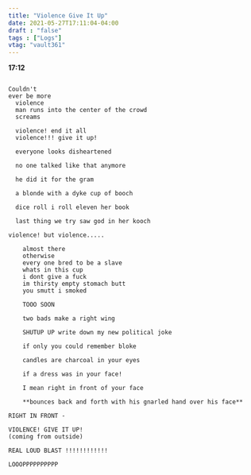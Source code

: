 ```yaml
---
title: "Violence Give It Up"
date: 2021-05-27T17:11:04-04:00
draft : "false"
tags : ["Logs"]
vtag: "vault361"
---
```


**17:12**

```

Couldn't
ever be more
  violence
  man runs into the center of the crowd
  screams

  violence! end it all
  violence!!! give it up!

  everyone looks disheartened

  no one talked like that anymore

  he did it for the gram

  a blonde with a dyke cup of booch

  dice roll i roll eleven her book

  last thing we try saw god in her kooch

violence! but violence.....

    almost there
    otherwise
    every one bred to be a slave
    whats in this cup
    i dont give a fuck
    im thirsty empty stomach butt
    you smutt i smoked  

    TOOO SOON

    two bads make a right wing

    SHUTUP UP write down my new political joke

    if only you could remember bloke

    candles are charcoal in your eyes

    if a dress was in your face!

    I mean right in front of your face

    **bounces back and forth with his gnarled hand over his face**

RIGHT IN FRONT -

VIOLENCE! GIVE IT UP!
(coming from outside)

REAL LOUD BLAST !!!!!!!!!!!!

LOOOPPPPPPPPPP

```
<!--more-->


<!--

| Dailies        | Questions           | Answers  |
| ------------- |:-------------:| -----:|
| Read()      | *What did you read?* | X |
| Write()      | *What did you write?*      |   X |
| Create() | *What did you make?*      |    X |
| Exercise() | *Dance workout (or otherwise?)*      |    X |
| Audio() | *You recorded what:*      |    X |
| Video() | *You filmed what:*      |    X |
| Finish() | *You bounced what track:*      |    X |
| Live() | *You sang what live:*      |    X |
| Finish2() | *You made what visuals*      |    X |
| Phone() | *You called who:*      |    X |
| Share() | *Uploaded what to archive:*      |    X |
| PBD() | *You did what for PBD?*      |    X |
| Web() | *You did what to POLIW.AT?*      |    X |
| Love&Legacy() | *You did what for friends/fam?*      |    X |
| God() | *You're grateful for what?*      |    X |
<sub>v1.0</sub>

 -->
